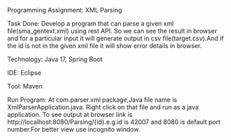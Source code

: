 Programming Assignment: XML Parsing

Task Done: Develop a program that can parse a given xml file(sma_gentext.xml) using rest API. 
So we can see the result in browser and for a particular input it will generate output in csv file(target.csv).And if the id is not in the 
given xml file it will show error details in browser.

Technology: Java 17, Spring Boot

IDE: Eclipse

Tool: Maven

Run Program: At com.parser.xml package,Java file name is XmlParserApplication.java. Right click on that file and run as a java application.
To see output at browser link is http://localhost:8080/Parsing/{id}.e.g.id is 42007 and 8080 is default port number.For better view use incognito window.

